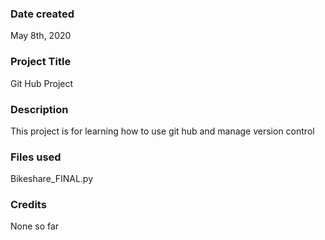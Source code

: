 ### Date created
May 8th, 2020

### Project Title
Git Hub Project

### Description
This project is for learning how to use git hub and manage version control

### Files used
Bikeshare_FINAL.py

### Credits
None so far
